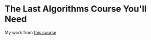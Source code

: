 # The Last Algorithms Course You'll Need

My work from [this course](https://frontendmasters.com/courses/algorithms/)
